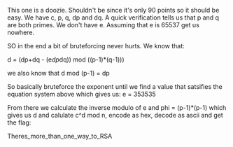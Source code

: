 This one is a doozie. Shouldn't be since it's only 90 points so it should be easy.
We have c, p, q, dp and dq. A quick verification tells us that p and q are both primes. We don't have e. Assuming that e is 65537 get us nowhere.

SO in the end a bit of bruteforcing never hurts. We know that:

d = (dp+dq - (e*dp*dq)) mod ((p-1)*(q-1)))

we also know that d mod (p-1) = dp

So basically bruteforce the exponent until we find a value that satsifies the equation system above which gives us:
e = 353535

From there we calculate the inverse modulo of e and phi = (p-1)*(p-1) which gives us d and calulate c^d mod n, encode as hex, decode as ascii and get the flag:

Theres_more_than_one_way_to_RSA
